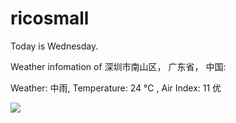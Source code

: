 # ricosmall

Today is Wednesday.

Weather infomation of 深圳市南山区， 广东省， 中国: 

Weather: 中雨, Temperature: 24 ℃ , Air Index: 11 优

<img src="https://github-readme-stats.vercel.app/api?username=ricosmall&show_icons=true" />
